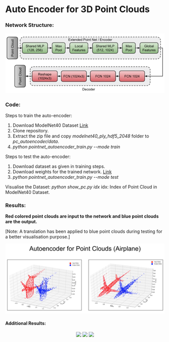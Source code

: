 # Auto Encoder for 3D Point Clouds

### Network Structure:
<p align="center">
	<img src="https://github.com/vinits5/pc_autoencoder/blob/master/results/network_structure.png">
</p>

### Code:
Steps to train the auto-encoder:
1. Download ModelNet40 Dataset [Link](https://shapenet.cs.stanford.edu/media/modelnet40_ply_hdf5_2048.zip)
2. Clone repository.
3. Extract the zip file and copy *modelnet40_ply_hdf5_2048* folder to *pc_autoencoder/data*.
4. *python pointnet_autoencoder_train.py --mode train*

Steps to test the auto-encoder:
1. Download dataset as given in training steps.
2. Download weights for the trained network. [Link](https://drive.google.com/drive/folders/17k0mWR65eHQbnWcvNWJKlZ1hXeVYVhm7?usp=sharing)
3. *python pointnet_autoencoder_train.py --mode test*

Visualise the Dataset:
*python show_pc.py idx*
idx: Index of Point Cloud in ModelNet40 Dataset.

### Results:
**Red colored point clouds are input to the network and blue point clouds are the output.**

[Note: A translation has been applied to blue point clouds during testing for a better visualisation purpose.]
<p align="center">
	<img src="https://github.com/vinits5/pc_autoencoder/blob/master/results/result1.png">
</p>

#### Additional Results:

<p align="center">
	<img src="https://github.com/vinits5/pc_autoencoder.git/blob/master/results/result2.png">
	<img src="https://github.com/vinits5/pc_autoencoder.git/blob/master/results/result3.png">
	<img src="https://github.com/vinits5/pc_autoencoder.git/blob/master/results/result4.png">
</p>